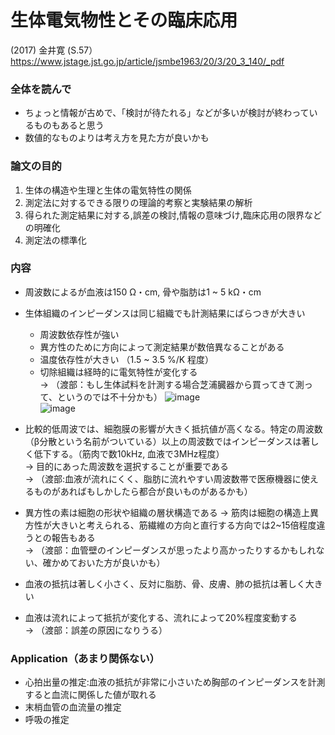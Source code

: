
# 生体電気物性とその臨床応用
(2017) 金井寛 (S.57）  
https://www.jstage.jst.go.jp/article/jsmbe1963/20/3/20_3_140/_pdf


### 全体を読んで
- ちょっと情報が古めで、「検討が待たれる」などが多いが検討が終わっているものもあると思う
- 数値的なものよりは考え方を見た方が良いかも

### 論文の目的
1. 生体の構造や生理と生体の電気特性の関係
2. 測定法に対するできる限りの理論的考察と実験結果の解析
3. 得られた測定結果に対する,誤差の検討,情報の意味づけ,臨床応用の限界などの明確化
4. 測定法の標準化



### 内容
- 周波数によるが血液は150 Ω・cm, 骨や脂肪は1 ~ 5 kΩ・cm
- 生体組織のインピーダンスは同じ組織でも計測結果にばらつきが大きい
  - 周波数依存性が強い
  - 異方性のために方向によって測定結果が数倍異なることがある
  - 温度依存性が大きい （1.5 ~ 3.5 %/K 程度）
  - 切除組織は経時的に電気特性が変化する  
  → （渡部：もし生体試料を計測する場合芝浦臓器から買ってきて測って、というのでは不十分かも）
  ![image](https://user-images.githubusercontent.com/12442472/50421239-73042b80-0880-11e9-8b23-c634984e5c6f.png)  
  ![image](https://user-images.githubusercontent.com/12442472/50421358-a0050e00-0881-11e9-89f7-1993c3891354.png)  
  
- 比較的低周波では、細胞膜の影響が大きく抵抗値が高くなる。特定の周波数（β分散という名前がついている）以上の周波数ではインピーダンスは著しく低下する。（筋肉で数10kHz, 血液で3MHz程度）  
→ 目的にあった周波数を選択することが重要である  
→ （渡部:血液が流れにくく、脂肪に流れやすい周波数帯で医療機器に使えるものがあればもしかしたら都合が良いものがあるかも）
- 異方性の素は細胞の形状や組織の層状構造である
→ 筋肉は細胞の構造上異方性が大きいと考えられる、筋繊維の方向と直行する方向では2~15倍程度違うとの報告もある  
→ （渡部：血管壁のインピーダンスが思ったより高かったりするかもしれない、確かめておいた方が良いかも）  

- 血液の抵抗は著しく小さく、反対に脂肪、骨、皮膚、肺の抵抗は著しく大きい
- 血液は流れによって抵抗が変化する、流れによって20%程度変動する  
→ （渡部：誤差の原因になりうる）

### Application（あまり関係ない）
- 心拍出量の推定:血液の抵抗が非常に小さいため胸部のインピーダンスを計測すると血流に関係した値が取れる
- 末梢血管の血流量の推定
- 呼吸の推定

  


